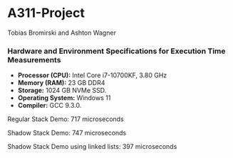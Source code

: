 # A311-Project
Tobias Bromirski and Ashton Wagner

### Hardware and Environment Specifications for Execution Time Measurements
- **Processor (CPU):** Intel Core i7-10700KF, 3.80 GHz
- **Memory (RAM):** 23 GB DDR4
- **Storage:** 1024 GB NVMe SSD.
- **Operating System:** Windows 11
- **Compiler:** GCC 9.3.0.

 Regular Stack Demo: 717 microseconds
 
 Shadow Stack Demo: 747 microseconds
 
 Shadow Stack Demo using linked lists: 397 microseconds
